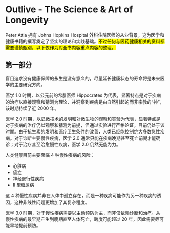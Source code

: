# Outlive - The Science & Art of Longevity

Peter Attia 拥有 Johns Hopkins Hospital 外科住院医师的从业背景，这为医学和健康书籍的撰写奠定了坚实的理论和实践基础。<mark>不过任何与医药健康相关的资料都需要谨慎甄别，以下仅作为对全书内容重点内容的整理。</mark>

## 第一部分

盲目追求没有健康保障的永生是没有意义的，尽量延长健康状态的寿命将是未来医学的主要研究方向。

医学 1.0 时期，以公元前的希腊医师 Hippocrates 为代表，显著特点是对于疾病的治疗以直接观察和猜测为理论，并洞察到疾病是由自然引起的而非宗教的“神”，该时期持续了近 2000 年。

医学 2.0 时期，以显微技术的发明和对微生物的观察和实验为代表，显著特点是对于疾病的治疗仍以观察和猜测为前提，但通过实验进行严格论证，目前仍处于该时期。由于抗生素的发明和医疗卫生条件的改善，人类已经能控制绝大多数急性疾病。对于诊断主要慢性疾病，医学 2.0 通常只能在疾病晚期甚至死亡前期才能确诊；对于治疗甚至治愈慢性疾病，医学 2.0 仍然无能为力。

人类健康目前主要面临 4 种慢性疾病的风险：

- 心脏病
- 癌症
- 神经退行性疾病
- II 型糖尿病

这 4 种慢性疾病并非在人体中孤立存在，而是一种疾病可能作为另一种疾病的诱因，这种非线性问题更增加了其复杂程度。

医学 3.0 时期，对于慢性疾病需要以主动预防为主，而非仅依赖诊断和治疗。从慢性疾病的最早期产生到晚期直至人体死亡，跨度可能超过 20 年，因此需要尽可能早地提前预防。
